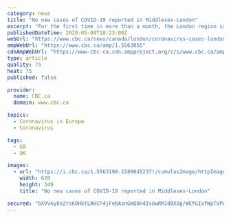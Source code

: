 ```yaml
---
category: news
title: "No new cases of COVID-19 reported in Middlesex-London"
excerpt: "For the first time in more than a month, the London region saw no new cases of COVID-19 Saturday.  Since the outbreak in the region began with a single case back in January, there was no real surge in the number of cases until the middle of March when community transmission started to happen in the Middlesex-London area."
publishedDateTime: 2020-05-09T18:23:00Z
webUrl: "https://www.cbc.ca/news/canada/london/coronavirus-cases-london-ontario-may-9-1.5563055"
ampWebUrl: "https://www.cbc.ca/amp/1.5563055"
cdnAmpWebUrl: "https://www-cbc-ca.cdn.ampproject.org/c/s/www.cbc.ca/amp/1.5563055"
type: article
quality: 75
heat: 75
published: false

provider:
  name: CBC.ca
  domain: www.cbc.ca

topics:
  - Coronavirus in Europe
  - Coronavirus

tags:
  - GB
  - UK

images:
  - url: "https://i.cbc.ca/1.5563190.1589045237!/cumulusImage/httpImage/image.jpg_gen/derivatives/16x9_620/covid-london-assessment-centre.jpg"
    width: 620
    height: 349
    title: "No new cases of COVID-19 reported in Middlesex-London"

secured: "bXVVny8oZrs6OHktLRHCP4jFebAsnGmQ8H4IvUwRMJd0XOg/WEfGIxfWpTVPAK4ZYDZ5OgAMFYvv51Mk3AIMTGRCxzdiDhkseS1agNC/u/vtoJbo/019WB/iG1HFteXeSjkaCJWc1GayA3ZAeUlXqjRNYkrZXHknHriI/8An26HEQgnFvunjcnrdtBiBLVCa5MPttBTHf1M548RshP48nYncW+UIj0vjjs0hIxRLutDnO87XdWv8wNlma9uyJspq5XW+hJhQLfJbayry06eu0BT5ndAkCFiHqUvbLctnchGjUYciXHTxuxNryPGjWj5TnW4TxAofZTg17EsI/DBp467h32VS9Wqam5KEfRPBfze5XRLWautpNfWbVweI88QJjzCD23kpHDit/5vRoYRntaaUvFruCAo3gaEZnh6n3L1X8RJzjwpcn+Qk+FPyIJsqFg3z2wpNGGT4RTndFtipuaPY9rSupvFwyvCDBF6Dew4=;z3dZB7qdtXq24Pwh5gx1AA=="
---
```


